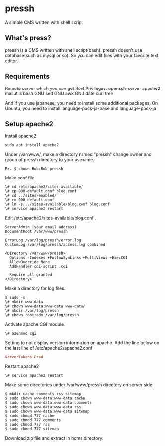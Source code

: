 # pressh
A simple CMS written with shell script

## What's press?
pressh is a CMS written with shell script(bash).
pressh doesn't use database(such as mysql or so). So you can edit files with your favorite text editor.

## Requirements
Remote server which you can get Root Privileges.
openssh-server
apache2
mailutils
bash
GNU sed
GNU awk
GNU date
curl
tree

And if you use japanese, you need to install some additional packages.
On Ubuntu, you need to install language-pack-ja-base and language-pack-ja

## Setup apache2

Install apache2

```
sudo apt install apache2
```

Under /var/www/, make a directory named "pressh"
change owner and group of pressh directory to your usename. 

```
Ex. $ chown Bob:Bob pressh
```

Make conf file.

```
\# cd /etc/apache2/sites-available/
\# cp 000-default.conf blog.conf
\# cd ../sites-enabled/
\# rm 000-default.conf
\# ln -s ../sites-available/blog.conf blog.conf
\# service apache2 restart
```

Edit /etc/apache2/sites-available/blog.conf .

```
ServerAdmin (your email address)
DocumentRoot /var/www/pressh

ErrorLog /var/log/pressh/error.log
CustomLog /var/log/pressh/access.log combined

<Directory /var/www/pressh>
  Options -Indexes +FollowSymLinks +MultiViews +ExecCGI
  AllowOverride None
  AddHandler cgi-script .cgi

  Require all granted
</Directory>
```

Make a directory for log files.

```
$ sudo -s
\# mkdir www-data
\# chown www-data:www-data www-data/
\# mkdir /var/log/pressh
\# chown root:adm /var/log/pressh
```

Activate apache CGI module.

```
\# a2enmod cgi
```

Setting to not display version information on apache.
Add the line below on the last line of /etc/apache2/apache2.conf

```/etc/apache2/apache2.conf
ServerTokens Prod
```

Restart apache2

```
\# service apache2 restart
```

Make some directories under /var/www/pressh directory on server side.

```
$ mkdir cache comments rss sitemap
$ sudo chown www-data:www-data cache
$ sudo chown www-data:www-data comments
$ sudo chown www-data:www-data rss
$ sudo chown www-data:www-data sitemap
$ sudo chmod 777 cache
$ sudo chmod 777 comments
$ sudo chmod 777 rss
$ sudo chmod 777 sitemap
```

Download zip file and extract in home directory.
